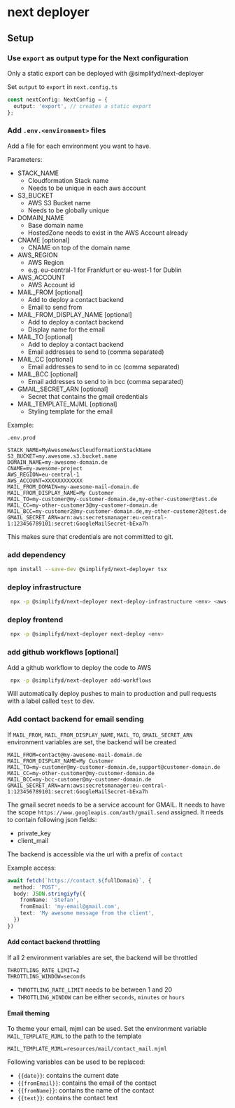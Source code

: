 # next deployer

## Setup

### Use `export` as output type for the Next configuration

Only a static export can be deployed with @simplifyd/next-deployer

Set `output` to `export` in `next.config.ts`

```typescript
const nextConfig: NextConfig = {
  output: 'export', // creates a static export
};
```

### Add `.env.<environment>` files

Add a file for each environment you want to have.

Parameters:

* STACK_NAME
    * Cloudformation Stack name
    * Needs to be unique in each aws account
* S3_BUCKET
    * AWS S3 Bucket name
    * Needs to be globally unique
* DOMAIN_NAME
    * Base domain name
    * HostedZone needs to exist in the AWS Account already
* CNAME [optional]
    * CNAME on top of the domain name
* AWS_REGION
    * AWS Region
    * e.g. eu-central-1 for Frankfurt or eu-west-1 for Dublin
* AWS_ACCOUNT
    * AWS Account id
* MAIL_FROM [optional]
    * Add to deploy a contact backend
    * Email to send from
* MAIL_FROM_DISPLAY_NAME [optional]
    * Add to deploy a contact backend
    * Display name for the email
* MAIL_TO [optional]
    * Add to deploy a contact backend
    * Email addresses to send to (comma separated)
* MAIL_CC [optional]
    * Email addresses to send to in cc (comma separated)
* MAIL_BCC [optional]
    * Email addresses to send to in bcc (comma separated)
* GMAIL_SECRET_ARN [optional]
    * Secret that contains the gmail credentials
* MAIL_TEMPLATE_MJML [optional]
    * Styling template for the email

Example:

`.env.prod`

```
STACK_NAME=MyAwesomeAwsCloudformationStackName
S3_BUCKET=my.awesome.s3.bucket.name
DOMAIN_NAME=my-awesome-domain.de
CNAME=my-awesome-project
AWS_REGION=eu-central-1
AWS_ACCOUNT=XXXXXXXXXXXX
MAIL_FROM_DOMAIN=my-awesome-mail-domain.de
MAIL_FROM_DISPLAY_NAME=My Customer
MAIL_TO=my-customer@my-customer-domain.de,my-other-customer@test.de
MAIL_CC=my-other-customer3@my-customer-domain.de
MAIL_BCC=my-customer2@my-customer-domain.de,my-other-customer2@test.de
GMAIL_SECRET_ARN=arn:aws:secretsmanager:eu-central-1:123456789101:secret:GoogleMailSecret-bExa7h
```

This makes sure that credentials are not committed to git.

### add dependency

```bash
npm install --save-dev @simplifyd/next-deployer tsx
```

### deploy infrastructure

```bash
 npx -p @simplifyd/next-deployer next-deploy-infrastructure <env> <aws-profile>
```

### deploy frontend

```bash
 npx -p @simplifyd/next-deployer next-deploy <env>
```

### add github workflows [optional]

Add a github workflow to deploy the code to AWS

```bash
 npx -p @simplifyd/next-deployer add-workflows
```

Will automatically deploy pushes to main to production and pull requests with a label called `test` to dev.

### Add contact backend for email sending

If `MAIL_FROM`, `MAIL_FROM_DISPLAY_NAME`, `MAIL_TO`, `GMAIL_SECRET_ARN` environment variables are set, the
backend will be created

```
MAIL_FROM=contact@my-awesome-mail-domain.de
MAIL_FROM_DISPLAY_NAME=My Customer
MAIL_TO=my-customer@my-customer-domain.de,support@customer-domain.de
MAIL_CC=my-other-customer@my-customer-domain.de
MAIL_BCC=my-bcc-customer@my-customer-domain.de
GMAIL_SECRET_ARN=arn:aws:secretsmanager:eu-central-1:123456789101:secret:GoogleMailSecret-bExa7h
```

The gmail secret needs to be a service account for GMAIL. It needs to have the scope
`https://www.googleapis.com/auth/gmail.send` assigned. It needs to contain following json fields:

* private_key
* client_mail

The backend is accessible via the url with a prefix of `contact`

Example access:

```typescript
await fetch(`https://contact.${fullDomain}`, {
  method: 'POST',
  body: JSON.stringiyfy({
    fromName: 'Stefan',
    fromEmail: 'my-email@gmail.com',
    text: 'My awesome message from the client',
  })
})
```

#### Add contact backend throttling

If all 2 environment variables are set, the backend will be throttled

```
THROTTLING_RATE_LIMIT=2
THROTTLING_WINDOW=seconds
```

* `THROTTLING_RATE_LIMIT` needs to be between 1 and 20
* `THROTTLING_WINDOW` can be either `seconds`, `minutes` or `hours`

#### Email theming

To theme your email, mjml can be used.
Set the environment variable `MAIL_TEMPLATE_MJML` to the path to the template

```
MAIL_TEMPLATE_MJML=resources/mail/contact_mail.mjml
```

Following variables can be used to be replaced:

* `{{date}}`: contains the current date
* `{{fromEmail}}`: contains the email of the contact
* `{{fromName}}`: contains the name of the contact
* `{{text}}`: contains the contact text